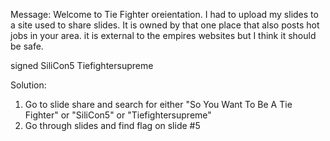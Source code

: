 Message:
Welcome to Tie Fighter oreientation. I had to upload my slides to a site used to share slides. It is owned by that one place that also posts hot jobs in your area. it is external to the empires websites but I think it should be safe.

signed 
SiliCon5 
Tiefightersupreme 


Solution:
1. Go to slide share and search for either "So You Want To Be A Tie Fighter" or "SiliCon5" or "Tiefightersupreme" 
2. Go through slides and find flag on slide #5
